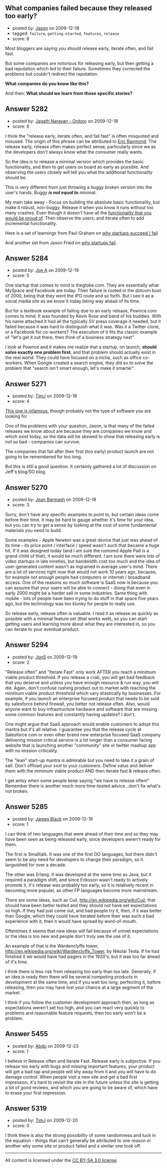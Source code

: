 ## What companies failed because they released too early?

- posted by: [Jason](https://stackexchange.com/users/-1/2-jason) on 2009-12-18
- tagged: `failure`, `getting-started`, `features`, `release`
- score: 6

Most bloggers are saying you should release early, iterate often, and fail fast.

But some companies are notorious for releasing early, but then getting a bad reputation which led to their failure.  Sometimes they corrected the problems but couldn't redirect the reputation.

**What companies do you know like this?**

And then: **What should we learn from those specific stories?**


## Answer 5282

- posted by: [Jagath Narayan - Ordoro](https://stackexchange.com/users/-1/1975-jagath-narayan-ordoro) on 2009-12-18
- score: 6

<p>I think the "release early, iterate often, and fail fast" is often misquoted and misused. The origin of this phrase can be attributed to <a href="http://catb.org/esr/writings/cathedral-bazaar/cathedral-bazaar/ar01s04.html">Eric Raymond</a>. The release early, release often makes perfect sense, particularly since we as the developers don't always know what the consumer really wants.</p>

<p>So the idea is to release a minimal version which provides the basic functionality, and then to get users on board as early as possible. And observing the users closely will tell you what the additional functionality should be.</p>

<p>This is very different from just throwing a buggy broken version into the user's hands. Buggy <strong><em>is not equal to</em></strong> minimal.</p>

<p>My main take away - Focus on building the absolute basic functionality, but make it robust, non-buggy. Release it when you know it runs without too many crashes. Even though it doesn't have all the <a href="http://nobosh.com/sr/if-youre-not-embarrassed-by-the-first-version-of-your-product-youve-launched-too-late/292396/">functionality that you would be proud of</a>. Then observe the users, and iterate often to add incremental functionality.</p>

<p>Here is a set of learnings from Paul Graham on <a href="http://www.paulgraham.com/really.html">why startups succeed / fail</a></p>

<p>And another set from Jason Fried on <a href="http://37signals.com/svn/posts/1047-how-why-startups-fail-fails">why startups fail</a>.</p>



## Answer 5284

- posted by: [Joe A](https://stackexchange.com/users/-1/60-joe-a) on 2009-12-19
- score: 5

One startup that comes to mind is theglobe.com. They are essentially what MySpace and Facebook are today. Their failure is rooted in the dotcom bust of 2000, being that they went the IPO route and so forth. But I see it as a social media site as we know it today being way ahead of its time.

But for a textbook example of failing due to an early release, Pownce.com comes to mind. It was founded by Kevin Rose and band of his buddies. With his name attached it had all the typically SV press coverage it needed, but it failed because it was hard to distinguish what it was. Was it a Twitter clone, or a Facebook for co-workers? The execution of it fits the classic example of "let's get it out there, then think of a business strategy next".

I look at Pownce and it makes me realize that a startup, on launch, **should solve exactly one problem first**, and that problem should actually exist in the real world. They could have focused on a niche, such as office co-workers. When Google created a search engine, they did so to solve the problem that "search isn't smart enough, let's make it smarter".




## Answer 5271

- posted by: [TimJ](https://stackexchange.com/users/-1/1172-timj) on 2009-12-18
- score: 4

<p><a href="http://en.wikipedia.org/wiki/Ariane%5F5%5FFlight%5F501" rel="nofollow">This one is infamous</a>, though probably not the type of software you are looking for</p>

<p>One of the problems with your question, Jason, is that many of the failed releases we know about are because they are companies we know and which exist today, so the data will be skewed to show that releasing early is not so bad - companies can survive.  </p>

<p>The companies that fail after their first (too early) product launch are not going to be remembered for too long.  </p>

<p>But this is still a good question.  It certainly gathered a lot of discussion on Jeff's blog/SO blog.</p>



## Answer 5270

- posted by: [Jean Barmash](https://stackexchange.com/users/-1/1163-jean-barmash) on 2009-12-18
- score: 3

Sorry, don't have any specific examples to point to, but certain ideas come before their time.  It may be hard to gauge whether it's time for your idea, but you can try to get a sense by looking at the cost of some fundamental materials you need to build. 

Some examples - Apple Newton was a great device that just was ahead of its time - its price point / interface / speed wasn't such that became a huge hit.   If it was designed today (and I am sure the rumored Apple Pad is a grand-child of that), it would be much different.  I am sure there were lots of video startups in late nineties, but bandwidth cost too much and the idea of user-generated content wasn't as ingrained in average user's mind.  There are a lot of services right now that would not work 10 years ago, because, for example not enough people had computers or internet / broadband access.   One of the reasons so much software is SaaS now is because you can assume that your users will be able to connect - doing that even in early 2000 might be a harder sell in some industries.  Same thing with mobile - lots of people have been trying to do stuff in that space five years ago, but the technology was too klunky for people to really use. 

So release early, release often is valuable.  I read it as release as quickly as possible with a minimal feature set (that works well), so you can start getting users and learning more about what they are interested in, so you can iterate to your eventual product. 


## Answer 5294

- posted by: [JonS](https://stackexchange.com/users/-1/1986-jons) on 2009-12-19
- score: 2

"Release often" and "Iterate Fast" only work AFTER you reach a minimum viable product threshold. If you release a crab, you will get bad feedback that you deserve and unless you have enough resource & run way, you will die. Again, don't confuse rushing product out to market with reaching the minimum viable product threshold which vary drastically by businesses. 
For example, if you launch an enterprise focused product that needs to be sold by salesforce behind firewall, you better not release often. Also, would anyone want to buy infrastructure hardware and software that are missing some common features and constantly having updates? I don't. 

One might argue that SaaS approach would enable customers to adopt this mantra but it's all relative. I guarantee you that the release cycle at Salesforce.com or even other brand new enterprise focused SaaS company delivering mission critical service is a lot longer than a consumer facing website that is launching another "community" site or twitter mashup app with no mission criticality. 

The "lean" start-up mantra is admirable but you need to take it a grain of salt. Don't offload your sxxt to your customers. Define value and deliver them with the minimum viable product AND then iterate fast & release often. 

I get antsy when some people keep saying "we have to release often!"  Remember there is another much more time-tested advice...don't fix what's not broken.


## Answer 5285

- posted by: [James Black](https://stackexchange.com/users/-1/1074-james-black) on 2009-12-19
- score: 1

<p>I can think of two languages that were ahead of their time and so they may have been seen as being released early, since developers weren't ready for them.</p>

<p>The first is Smalltalk. It was one of the first OO languages, but there didn't seem to be any need for developers to change their paradigm, so it languished for over a decade.</p>

<p>The other was Erlang. It was developed at the same time as Java, but it required a paradigm shift, and since Eriksson wasn't ready to actively promote it, it's release was probably too early, so it is relatively recent in becoming more popular, as other FP languages become more mainstream.</p>

<p>There are some ideas, such as Cuil, <a href="http://en.wikipedia.org/wiki/Cuil" rel="nofollow">http://en.wikipedia.org/wiki/Cuil</a>, that should have been better tested and they should not have set expectations so high. If they had just come out, and had people try it, then, if it was better than Google, which they could have iterated before their was such a bad experience with it, then it would have spread by word-of-mouth.</p>

<p>Oftentimes it seems that new ideas will fail because of unmet expectations or the idea is too new and people don't truly see the use of it.  </p>

<p>An example of that is the Wardenclyffe tower, <a href="http://en.wikipedia.org/wiki/Wardenclyffe%5FTower" rel="nofollow">http://en.wikipedia.org/wiki/Wardenclyffe_Tower</a>, by Nikolai Tesla. If he had finished it we would have had pagers in the 1920's, but it was too far ahead of it's time.</p>

<p>I think there is less risk from releasing too early than too late. Generally, if an idea is ready then there will be several competing products in development at the same time, and if you wait too long, perfecting it, before releasing, then you may have lost your chance at a large segment of the market.</p>

<p>I think if you follow the customer development approach then, as long as expectations weren't set too high, and you can react very quickly to problems and reasonable feature requests, then too early won't be a problem.</p>



## Answer 5455

- posted by: [Abdu](https://stackexchange.com/users/-1/2029-abdu) on 2009-12-23
- score: 1

I believe in Release often and Iterate Fast. Release early is subjective. If you release too early with bugs and missing important features, your product will get a bad rap and people will shy away from it and you will have to do damage control. When people visit a new site and get a bad first impression, it's hard to revisit the site in the future unless the site is getting a lot of good reviews, and which you are going to be aware of,  which have to erase your first impression. 


## Answer 5319

- posted by: [TimJ](https://stackexchange.com/users/-1/1172-timj) on 2009-12-20
- score: 0

I think there is also the strong possibility of some randomness and luck in the equation - things that can't generally be attributed to one reason or another why some site or product failed and a similar one took off. 



---

All content is licensed under the [CC BY-SA 3.0 license](https://creativecommons.org/licenses/by-sa/3.0/).
